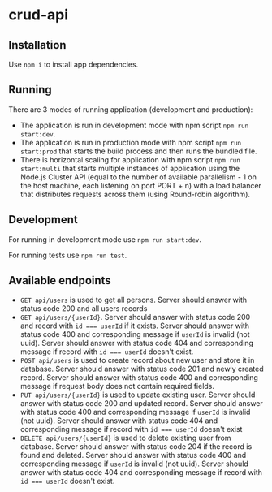 # crud-api

## Installation

Use `npm i` to install app dependencies.

## Running

There are 3 modes of running application (development and production):
- The application is run in development mode with npm script `npm run start:dev`.
- The application is run in production mode with npm script `npm run start:prod` that starts the build process and then runs the bundled file.
- There is horizontal scaling for application with npm script `npm run start:multi` that starts multiple instances of application using the Node.js Cluster API (equal to the number of available parallelism - 1 on the host machine, each listening on port PORT + n) with a load balancer that distributes requests across them (using Round-robin algorithm).

## Development

For running in development mode use `npm run start:dev`.

For running tests use `npm run test`.

## Available endpoints

- `GET api/users` is used to get all persons. Server should answer with status code 200 and all users records
- `GET api/users/{userId}`. Server should answer with status code 200 and record with `id === userId` if it exists. Server should answer with status code 400 and corresponding message if `userId` is invalid (not uuid). Server should answer with status code 404 and corresponding message if record with `id === userId` doesn't exist.
- `POST api/users` is used to create record about new user and store it in database. Server should answer with status code 201 and newly created record. Server should answer with status code 400 and corresponding message if request body does not contain required fields.
- `PUT api/users/{userId}` is used to update existing user. Server should answer with status code 200 and updated record. Server should answer with status code 400 and corresponding message if `userId` is invalid (not uuid). Server should answer with status code 404 and corresponding message if record with `id === userId` doesn't exist
- `DELETE api/users/{userId}` is used to delete existing user from database. Server should answer with status code 204 if the record is found and deleted. Server should answer with status code 400 and corresponding message if `userId` is invalid (not uuid). Server should answer with status code 404 and corresponding message if record with `id === userId` doesn't exist.
